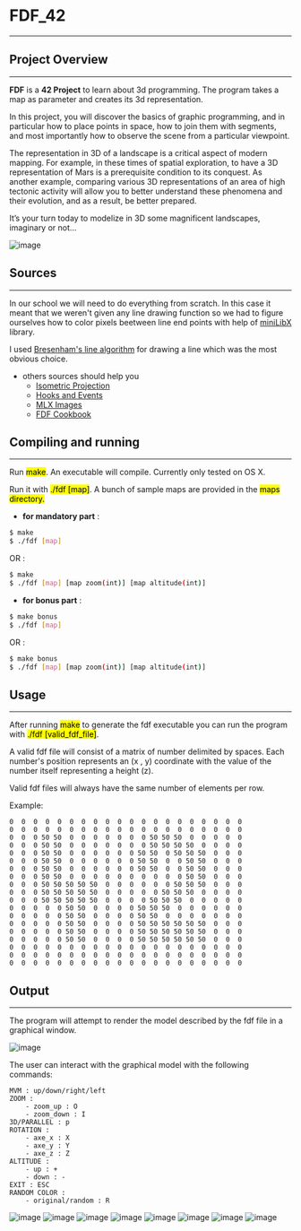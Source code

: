 # FDF_42
---
## Project Overview
---

**FDF** is a **42 Project** to learn about 3d programming. The program takes a map as parameter and creates its 3d representation.

In this project, you will discover the basics of graphic programming, and in particular
how to place points in space, how to join them with segments, and most importantly how
to observe the scene from a particular viewpoint.

The representation in 3D of a landscape is a critical aspect of modern mapping. For
example, in these times of spatial exploration, to have a 3D representation of Mars is a
prerequisite condition to its conquest. As another example, comparing various 3D representations of an area of high tectonic activity will allow you to better understand these
phenomena and their evolution, and as a result, be better prepared.

It’s your turn today to modelize in 3D some magnificent landscapes, imaginary or not...

![image](assets/mars.jpg)

## Sources
---
In our school we will need to do everything from scratch. In this case it meant that we weren't given any line drawing function so we had to figure ourselves how to color pixels beetween line end points with help of [miniLibX](https://aurelienbrabant.fr/blog/getting-started-with-the-minilibx) library. 

I used [Bresenham's line algorithm](https://en.wikipedia.org/wiki/Bresenham%27s_line_algorithm) for drawing a line which was the most obvious choice.

* others sources should help you
	* [Isometric Projection](http://www.gandraxa.com/isometric_projection.xml)
	* [Hooks and Events](https://harm-smits.github.io/42docs/libs/minilibx/events.html)
	* [MLX Images](https://github.com/keuhdall/images_example)
	* [FDF Cookbook](https://disk.yandex.ru/d/Y618wPWjYkOqXg)

## Compiling and running
---

Run <mark>make</mark>. An executable will compile. Currently only tested on OS X.

Run it with <mark>./fdf [map]</mark>. A bunch of sample maps are provided in the <mark>maps directory.</mark> 

* **for mandatory part** :

```bash
$ make
$ ./fdf [map]
```
OR :

```bash
$ make
$ ./fdf [map] [map zoom(int)] [map altitude(int)]
```

* **for bonus part** :

```bash
$ make bonus
$ ./fdf [map]
```
OR :

```bash
$ make bonus
$ ./fdf [map] [map zoom(int)] [map altitude(int)]
```
	


## Usage
---
After running <mark>make</mark> to generate the fdf executable you can run the program with <mark>./fdf [valid_fdf_file]</mark>.

A valid fdf file will consist of a matrix of number delimited by spaces. Each number's position represents an (x , y) coordinate with the value of the number itself representing a height (z).

Valid fdf files will always have the same number of elements per row.

Example:

```0  0  0  0  0  0  0  0  0  0  0  0  0  0  0  0  0  0  0  0
0  0  0  0  0  0  0  0  0  0  0  0  0  0  0  0  0  0  0  0
0  0  0  0  0  0  0  0  0  0  0  0  0  0  0  0  0  0  0  0
0  0  0 50 50  0  0  0  0  0  0  0 50 50 50  0  0  0  0  0
0  0  0 50 50  0  0  0  0  0  0  0 50 50 50 50  0  0  0  0
0  0  0 50 50  0  0  0  0  0  0 50 50  0 50 50 50  0  0  0
0  0  0 50 50  0  0  0  0  0  0 50 50  0  0 50 50  0  0  0
0  0  0 50 50  0  0  0  0  0  0 50 50  0  0 50 50  0  0  0
0  0  0 50 50  0  0  0  0  0  0  0  0  0  0 50 50  0  0  0
0  0  0 50 50 50 50 50  0  0  0  0  0  0 50 50 50  0  0  0
0  0  0 50 50 50 50 50  0  0  0  0  0 50 50 50  0  0  0  0
0  0  0 50 50 50 50 50  0  0  0  0 50 50 50  0  0  0  0  0
0  0  0  0  0 50 50  0  0  0  0 50 50 50  0  0  0  0  0  0
0  0  0  0  0 50 50  0  0  0  0 50 50  0  0  0  0  0  0  0
0  0  0  0  0 50 50  0  0  0  0 50 50 50 50 50 50  0  0  0
0  0  0  0  0 50 50  0  0  0  0 50 50 50 50 50 50  0  0  0
0  0  0  0  0 50 50  0  0  0  0 50 50 50 50 50 50  0  0  0
0  0  0  0  0  0  0  0  0  0  0  0  0  0  0  0  0  0  0  0
0  0  0  0  0  0  0  0  0  0  0  0  0  0  0  0  0  0  0  0
0  0  0  0  0  0  0  0  0  0  0  0  0  0  0  0  0  0  0  0
```

## Output
---

The program will attempt to render the model described by the fdf file in a graphical window.

![image](assets/42.jpg)

The user can interact with the graphical model with the following commands:

```
MVM : up/down/right/left
ZOOM : 
	- zoom_up : O
	- zoom_down : I
3D/PARALLEL : p
ROTATION :
	- axe_x : X
	- axe_y : Y
	- axe_z : Z
ALTITUDE :
	- up : +
	- down : -
EXIT : ESC
RANDOM COLOR :
	- original/random : R
```

![image](assets/42_color.jpg)
![image](assets/pyramid2.jpg)
![image](assets/pyramid.jpg)
![image](assets/fracto_zoom.jpg)
![image](assets/fracto.jpg)
![image](assets/t1.jpg)
![image](assets/fracto_2D.jpg)
![image](assets/julia_2D.jpg)
